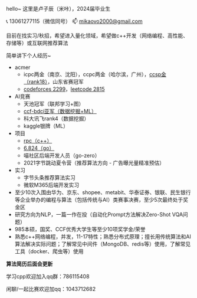 hello~ 这里是卢子辰（米咔），2024届毕业生

📞 13061277115（微信同号）   📫 mikaovo2000@gmail.com

目前在找实习/秋招，希望进入量化领域，希望做c++开发（网络编程、高性能、存储等）或互联网推荐算法

简单讲下个人经历~

* acmer
  * icpc两金（南京、沈阳），ccpc两金（哈尔滨，广州），[ccsp金（rank18）](https://www.cspro.org/cms/show.action?code=publish_8ac21fad707fc04d01708c212a280097&siteid=100000&newsid=9698e3cf70db46dc915e05e839da30e9&channelid=0000000113#ccsp2020)，山东省赛冠军
  * [codeforces 2299](https://codeforces.com/profile/QAQmika)，[leetcode 2815](https://leetcode.cn/u/mi-ka-d/) 
* AI竞赛
  * 天池冠军（联邦学习+图）
  * [ccf-bdci亚军（数据挖掘+ML）](https://github.com/MikaOvO/2021CCF_BDCI)
  * 科大讯飞rank4（数据挖掘）
  * kaggle银牌（ML）
* 项目
  * [rpc（c++）](https://github.com/MikaOvO/rpc)
  * [6.824（go）](https://github.com/MikaOvO/6.824_2021spring)
  * 喵社区后端开发人员（go-zero）
  * 2021字节跳动夏令营（推荐算法方向 - 广告曝光量精准预估）
* 实习
  * 字节头条推荐算法实习
  * 微软M365后端开发实习
* 至少10次入围由华为、京东、shopee、metabit、华泰证券、银联、民生银行等企业举办的编程与算法（包括传统与AI）类赛事决赛，至少5次最终处于奖金区
* 研究方向为NLP，一篇一作在投（自动化Prompt方法解决Zero-Shot VQA问题）
* 985本硕，国奖、CCF优秀大学生等至少10项奖学金/荣誉
* 熟悉c++网络编程，并发，11-17特性；熟悉分布式原理；擅长用传统算法和AI算法解决实际问题；了解常见中间件（MongoDB、redis等）使用，了解常见工具（docker、爬虫等）使用

**算法简历后面会更新**

学习cpp欢迎加入qq群：786115408

闲聊/一起比赛欢迎加qq：1043712682
